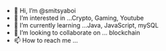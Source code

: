 - 👋 Hi, I’m @smitsyaboi
- 👀 I’m interested in ...Crypto, Gaming, Youtube
- 🌱 I’m currently learning ...Java, JavaScript, mySQL
- 💞️ I’m looking to collaborate on ... blockchain
- 📫 How to reach me ...  

<!---
smitsyaboi/smitsyaboi is a ✨ special ✨ repository because its `README.md` (this file) appears on your GitHub profile.
You can click the Preview link to take a look at your changes.
--->
